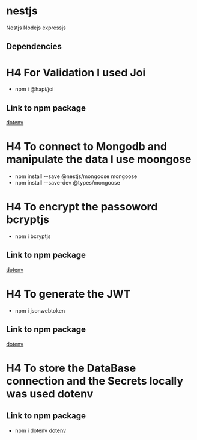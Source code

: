 # nestjs
Nestjs Nodejs expressjs

## Dependencies
# H4 For Validation I used Joi
* npm i @hapi/joi
## Link to npm package
[dotenv](https://www.npmjs.com/package/@hapi/joi)   

# H4 To connect to Mongodb and manipulate the data  I use moongose
* npm install --save @nestjs/mongoose mongoose
* npm install --save-dev @types/mongoose

# H4 To encrypt the passoword bcryptjs
* npm i bcryptjs
## Link to npm package
[dotenv](https://www.npmjs.com/package/bcryptjs)   

# H4 To generate the JWT
* npm i jsonwebtoken
## Link to npm package
[dotenv](https://www.npmjs.com/package/jsonwebtoken)    

# H4 To store the DataBase connection and the Secrets locally was used dotenv    
## Link to npm package
* npm i dotenv
[dotenv](https://www.npmjs.com/package/dotenv)